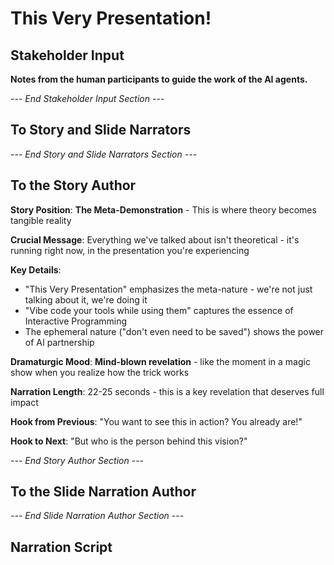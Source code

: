 # This Very Presentation!

## Stakeholder Input

**Notes from the human participants to guide the work of the AI agents.**

*--- End Stakeholder Input Section ---*

## To Story and Slide Narrators

*--- End Story and Slide Narrators Section ---*

## To the Story Author

**Story Position**: **The Meta-Demonstration** - This is where theory becomes tangible reality

**Crucial Message**: Everything we've talked about isn't theoretical - it's running right now, in the presentation you're experiencing

**Key Details**:
- "This Very Presentation" emphasizes the meta-nature - we're not just talking about it, we're doing it
- "Vibe code your tools while using them" captures the essence of Interactive Programming
- The ephemeral nature ("don't even need to be saved") shows the power of AI partnership

**Dramaturgic Mood**: **Mind-blown revelation** - like the moment in a magic show when you realize how the trick works

**Narration Length**: 22-25 seconds - this is a key revelation that deserves full impact

**Hook from Previous**: "You want to see this in action? You already are!"

**Hook to Next**: "But who is the person behind this vision?"

*--- End Story Author Section ---*

## To the Slide Narration Author

*--- End Slide Narration Author Section ---*

## Narration Script
